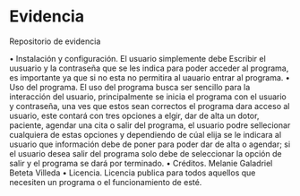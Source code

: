 # Evidencia
Repositorio de evidencia

• Instalación y configuración. 
El usuario simplemente debe Escribir el uusuario y la contraseña que se les indica para poder acceder al programa, es importante ya que si no esta no permitira al uauario entrar al programa. 
• Uso del programa. 
El uso del programa busca ser sencillo para la interacción del usuario, principalmente se inicia el programa con el usuario y contraseña, una ves que estos sean correctos el programa dara acceso al usuario, este contará con tres opciones a elgir, dar de alta un dotor, paciente, agendar una cita o salir del programa, el usuario podre sellecionar cualquiera de estas opciones y dependiendo de cúal elija se le indicara al usuario que información debe de poner para poder dar de alta o agendar; si el usuario desea salir del programa solo debe de seleccionar la opción de salir y el programa se dará por terminado.
• Créditos. 
Melanie Galadriel Beteta Villeda
• Licencia.
Licencia publica para todos aquellos que necesiten un programa o  el funcionamiento de esté.
